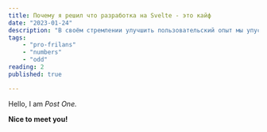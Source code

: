 ```yaml
---
title: Почему я решил что разработка на Svelte - это кайф
date: "2023-01-24"
description: "В своём стремлении улучшить пользовательский опыт мы упускаем, что реплицированные с зарубежных источников, современные исследования не инициированы"
tags:
    - "pro-frilans"
    - "numbers"
    - "odd"
reading: 2
published: true

---
```


Hello, I am _Post One._

**Nice to meet you!**

<script>
    import Counter from '$lib/components/posts/Counter.svelte'
</script>

<Counter/>
